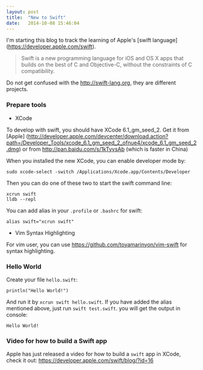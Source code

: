 ```yaml
---
layout: post
title:  "New to Swift"
date:   2014-10-08 15:46:04
---
```

I'm starting this blog to track the learning of Apple's [swift language]
(https://developer.apple.com/swift).

> Swift is a new programming language for iOS and OS X apps that builds on the
> best of C and Objective-C, without the constraints of C compatibility.

Do not get confused with the http://swift-lang.org, they are different projects.

### Prepare tools

- XCode

To develop with swift, you should have XCode 6.1_gm_seed_2. Get it from [Apple]
(http://developer.apple.com/devcenter/download.action?path=/Developer_Tools/xcode_6.1_gm_seed_2_ofnue4/xcode_6.1_gm_seed_2.dmg)
or from http://pan.baidu.com/s/1kTyvsAb (which is faster in China)

When you installed the new XCode, you can enable developer mode by:

```
sudo xcode-select -switch /Applications/Xcode.app/Contents/Developer
```

Then you can do one of these two to start the swift command line:

```
xcrun swift
lldb --repl
```
You can add alias in your `.profile` or `.bashrc` for swift:

```
alias swift="xcrun swift"
```

- Vim Syntax Highlighting

For vim user, you can use https://github.com/toyamarinyon/vim-swift for syntax
highlighting.

### Hello World

Create your file `hello.swift`:

```
println("Hello World!")
```

And run it by `xcrun swift hello.swift`. If you have added the alias mentioned
above, just run `swift test.swift`. you will get the output in console:

```
Hello World!
```


### Video for how to build a Swift app

Apple has just released a video for how to build a `swift` app in XCode, check
it out: https://developer.apple.com/swift/blog/?id=16
